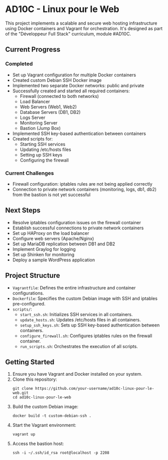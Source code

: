 # AD10C - Linux pour le Web

This project implements a scalable and secure web hosting infrastructure using Docker containers and Vagrant for orchestration. It's designed as part of the "Développeur Full Stack" curriculum, module #AD10C.

## Current Progress

### Completed
- Set up Vagrant configuration for multiple Docker containers
- Created custom Debian SSH Docker image
- Implemented two separate Docker networks: public and private
- Successfully created and started all required containers:
    - Firewall (connected to both networks)
    - Load Balancer
    - Web Servers (Web1, Web2)
    - Database Servers (DB1, DB2)
    - Logs Server
    - Monitoring Server
    - Bastion (Jump Box)
- Implemented SSH key-based authentication between containers
- Created scripts for:
    - Starting SSH services
    - Updating /etc/hosts files
    - Setting up SSH keys
    - Configuring the firewall

### Current Challenges
- Firewall configuration: iptables rules are not being applied correctly
- Connection to private network containers (monitoring, logs, db1, db2) from the bastion is not yet successful

## Next Steps
- Resolve iptables configuration issues on the firewall container
- Establish successful connections to private network containers
- Set up HAProxy on the load balancer
- Configure web servers (Apache/Nginx)
- Set up MariaDB replication between DB1 and DB2
- Implement Graylog for logging
- Set up Shinken for monitoring
- Deploy a sample WordPress application

## Project Structure

- `Vagrantfile`: Defines the entire infrastructure and container configurations.
- `Dockerfile`: Specifies the custom Debian image with SSH and iptables pre-configured.
- `scripts/`:
    - `start_ssh.sh`: Initializes SSH services in all containers.
    - `update_hosts.sh`: Updates /etc/hosts files in all containers.
    - `setup_ssh_keys.sh`: Sets up SSH key-based authentication between containers.
    - `configure_firewall.sh`: Configures iptables rules on the firewall container.
    - `run_scripts.sh`: Orchestrates the execution of all scripts.

## Getting Started

1. Ensure you have Vagrant and Docker installed on your system.
2. Clone this repository:
   ```
   git clone https://github.com/your-username/ad10c-linux-pour-le-web.git
   cd ad10c-linux-pour-le-web
   ```
3. Build the custom Debian image:
   ```
   docker build -t custom-debian-ssh .
   ```
4. Start the Vagrant environment:
   ```
   vagrant up
   ```
5. Access the bastion host:
   ```
   ssh -i ~/.ssh/id_rsa root@localhost -p 2208
   ```

